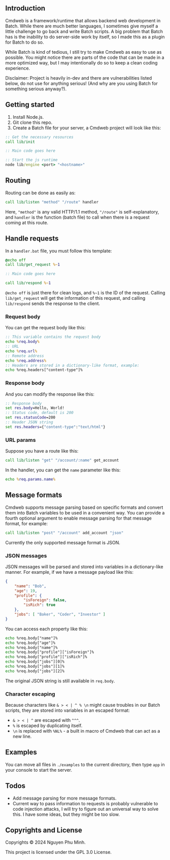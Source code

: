 ## Introduction

Cmdweb is a framework/runtime that allows backend web development in Batch. While there are much better languages, I sometimes give myself a little challenge to go back and write Batch scripts. A big problem that Batch has is the inability to do server-side work by itself, so I made this as a plugin for Batch to do so.

While Batch is kind of tedious, I still try to make Cmdweb as easy to use as possible. You might notice there are parts of the code that can be made in a more optimized way, but I may intentionally do so to keep a clean coding experience.

Disclaimer: Project is heavily in-dev and there are vulnerabilities listed below, do not use for anything serious! (And why are you using Batch for something serious anyway?).

## Getting started

1. Install Node.js.
2. Git clone this repo.
3. Create a Batch file for your server, a Cmdweb project will look like this:
```bat
:: Get the necessary resources
call lib/init

:: Main code goes here

:: Start the js runtime
node lib/engine <port> "<hostname>"
```

## Routing

Routing can be done as easily as:
```bat
call lib/listen "method" "/route" handler
```

Here, `"method"` is any valid HTTP/1.1 method, `"/route"` is self-explanatory, and `handler` is the function (batch file) to call when there is a request coming at this route.

## Handle requests

In a `handler.bat` file, you must follow this template:
```bat
@echo off
call lib/get_request %~1

:: Main code goes here

call lib/respond %~1
```

`@echo off` is just there for clean logs, and `%~1` is the ID of the request. Calling `lib/get_request` will get the information of this request, and calling `lib/respond` sends the response to the client.

### Request body

You can get the request body like this:
```bat
:: This variable contains the request body
echo %req.body%
:: URL
echo %req.url%
:: Remote address
echo %req.address%
:: Headers are stored in a dictionary-like format, example:
echo %req.headers["content-type"]%
```

### Response body

And you can modify the response like this:
```bat
:: Response body
set res.body=Hello, World!
:: Status code, default is 200
set res.statusCode=200
:: Header JSON string
set res.headers={"content-type":"text/html"}
```

### URL params

Suppose you have a route like this:
```bat
call lib/listen "get" "/account/:name" get_account
```

In the handler, you can get the `name` parameter like this:
```bat
echo %req.params.name%
```

## Message formats

Cmdweb supports message parsing based on specific formats and convert them into Batch variables to be used in a convenient way. You can provide a fourth optional argument to enable message parsing for that message format, for example:
```bat
call lib/listen "post" "/account" add_account "json"
```

Currently the only supported message format is JSON.

### JSON messages

JSON messages will be parsed and stored into variables in a dictionary-like manner. For example, if we have a message payload like this:
```json
{
    "name": "Bob",
    "age": 19,
    "profile": {
        "isForeign": false,
        "isRich": true
    },
    "jobs": [ "Baker", "Coder", "Investor" ]
}
```

You can access each property like this:
```bat
echo %req.body["name"]%
echo %req.body["age"]%
echo %req.body["name"]%
echo %req.body["profile"]["isForeign"]%
echo %req.body["profile"]["isRich"]%
echo %req.body["jobs"][0]%
echo %req.body["jobs"][1]%
echo %req.body["jobs"][2]%
```

The original JSON string is still available in `req.body`.

### Character escaping

Because characters like `& > < | ^ % \n` might cause troubles in our Batch scripts, they are stored into variables in an escaped format:
* `& > < | ^` are escaped with `^^^`.
* `%` is escaped by duplicating itself.
* `\n` is replaced with `%NL%` - a built in macro of Cmdweb that can act as a new line.

## Examples

You can move all files in `./examples` to the current directory, then type `app` in your console to start the server.

## Todos

* Add message parsing for more message formats.
* Current way to pass information to requests is probably vulnerable to code injection attacks, I will try to figure out an universal way to solve this. I have some ideas, but they might be too slow.

## Copyrights and License

Copyrights © 2024 Nguyen Phu Minh.

This project is licensed under the GPL 3.0 License.
